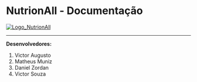 # NutrionAll - Documentação

[![Logo_NutrionAll](https://i.imgur.com/5sCBjTC.png "Logo_NutrionAll")](https://i.imgur.com/5sCBjTC.png "Logo_NutrionAll")

------------

**Desenvolvedores:**
1. Victor Augusto
2. Matheus Muniz
3. Daniel Zordan
4. Victor Souza
